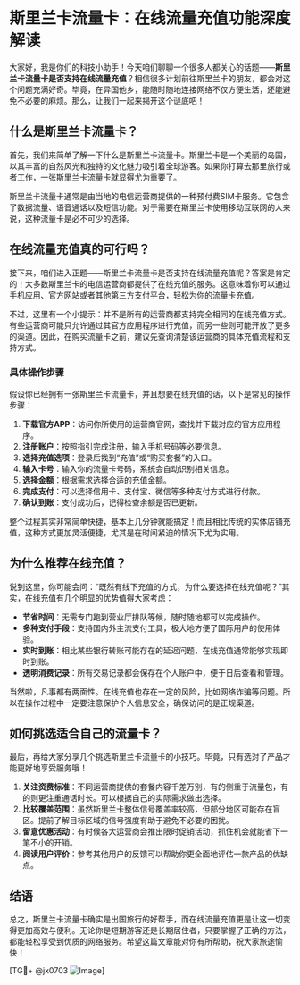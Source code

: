 # 斯里兰卡流量卡：在线流量充值功能深度解读

大家好，我是你们的科技小助手！今天咱们聊聊一个很多人都关心的话题——**斯里兰卡流量卡是否支持在线流量充值**？相信很多计划前往斯里兰卡的朋友，都会对这个问题充满好奇。毕竟，在异国他乡，能随时随地连接网络不仅方便生活，还能避免不必要的麻烦。那么，让我们一起来揭开这个谜底吧！

## 什么是斯里兰卡流量卡？

首先，我们来简单了解一下什么是斯里兰卡流量卡。斯里兰卡是一个美丽的岛国，以其丰富的自然风光和独特的文化魅力吸引着全球游客。如果你打算去那里旅行或者工作，一张斯里兰卡流量卡就显得尤为重要了。

斯里兰卡流量卡通常是由当地的电信运营商提供的一种预付费SIM卡服务。它包含了数据流量、语音通话以及短信功能。对于需要在斯里兰卡使用移动互联网的人来说，这种流量卡是必不可少的选择。

## 在线流量充值真的可行吗？

接下来，咱们进入正题——斯里兰卡流量卡是否支持在线流量充值呢？答案是肯定的！大多数斯里兰卡的电信运营商都提供了在线充值的服务。这意味着你可以通过手机应用、官方网站或者其他第三方支付平台，轻松为你的流量卡充值。

不过，这里有一个小提示：并不是所有的运营商都支持完全相同的在线充值方式。有些运营商可能只允许通过其官方应用程序进行充值，而另一些则可能开放了更多的渠道。因此，在购买流量卡之前，建议先查询清楚该运营商的具体充值流程和支持方式。

### 具体操作步骤

假设你已经拥有一张斯里兰卡流量卡，并且想要在线充值的话，以下是常见的操作步骤：

1. **下载官方APP**：访问你所使用的运营商官网，查找并下载对应的官方应用程序。
2. **注册账户**：按照指引完成注册，输入手机号码等必要信息。
3. **选择充值选项**：登录后找到“充值”或“购买套餐”的入口。
4. **输入卡号**：输入你的流量卡号码，系统会自动识别相关信息。
5. **选择金额**：根据需求选择合适的充值金额。
6. **完成支付**：可以选择信用卡、支付宝、微信等多种支付方式进行付款。
7. **确认到账**：支付成功后，记得检查余额是否已更新。

整个过程其实非常简单快捷，基本上几分钟就能搞定！而且相比传统的实体店铺充值，这种方式更加灵活便捷，尤其是在时间紧迫的情况下尤为实用。

## 为什么推荐在线充值？

说到这里，你可能会问：“既然有线下充值的方式，为什么要选择在线充值呢？”其实，在线充值有几个明显的优势值得大家考虑：

- **节省时间**：无需专门跑到营业厅排队等候，随时随地都可以完成操作。
- **多种支付手段**：支持国内外主流支付工具，极大地方便了国际用户的使用体验。
- **实时到账**：相比某些银行转账可能存在的延迟问题，在线充值通常能够实现即时到账。
- **透明消费记录**：所有交易记录都会保存在个人账户中，便于日后查看和管理。

当然啦，凡事都有两面性。在线充值也存在一定的风险，比如网络诈骗等问题。所以在操作过程中一定要注意保护个人信息安全，确保访问的是正规渠道。

## 如何挑选适合自己的流量卡？

最后，再给大家分享几个挑选斯里兰卡流量卡的小技巧。毕竟，只有选对了产品才能更好地享受服务哦！

1. **关注资费标准**：不同运营商提供的套餐内容千差万别，有的侧重于流量包，有的则更注重通话时长。可以根据自己的实际需求做出选择。
2. **比较覆盖范围**：虽然斯里兰卡整体信号覆盖率较高，但部分地区可能存在盲区。提前了解目标区域的信号强度有助于避免不必要的困扰。
3. **留意优惠活动**：有时候各大运营商会推出限时促销活动，抓住机会就能省下一笔不小的开销。
4. **阅读用户评价**：参考其他用户的反馈可以帮助你更全面地评估一款产品的优缺点。

## 结语

总之，斯里兰卡流量卡确实是出国旅行的好帮手，而在线流量充值更是让这一切变得更加高效与便利。无论你是短期游客还是长期居住者，只要掌握了正确的方法，都能轻松享受到优质的网络服务。希望这篇文章能对你有所帮助，祝大家旅途愉快！

[TG💪+ @jx0703 ![Image](https://github.com/user-attachments/assets/dbca1d08-cadb-493c-b0ec-ad6f7a83f270)]